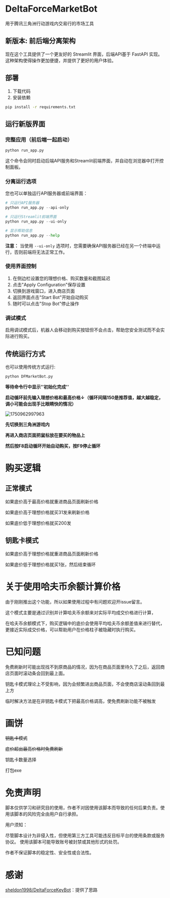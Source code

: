 # DeltaForceMarketBot

用于腾讯三角洲行动游戏内交易行的市场工具

## 新版本: 前后端分离架构

现在这个工具提供了一个更友好的 Streamlit 界面，后端API基于 FastAPI 实现。这种架构使得操作更加便捷，并提供了更好的用户体验。

## 部署

1. 下载代码
2. 安装依赖

```bash
pip install -r requirements.txt
```

## 运行新版界面

### 完整应用（前后端一起启动）

```python
python run_app.py
```

这个命令会同时启动后端API服务和Streamlit前端界面，并自动在浏览器中打开控制面板。

### 分离运行选项

您也可以单独运行API服务器或前端界面：

```python
# 只运行API服务器
python run_app.py --api-only

# 只运行Streamlit前端界面
python run_app.py --ui-only

# 显示帮助信息
python run_app.py --help
```

**注意：** 当使用 `--ui-only` 选项时，您需要确保API服务器已经在另一个终端中运行，否则前端将无法正常工作。

### 使用界面控制

1. 在侧边栏设置您的理想价格、购买数量和截图延迟
2. 点击"Apply Configuration"保存设置
3. 切换到游戏窗口，进入商店页面
4. 返回界面点击"Start Bot"开始自动购买
5. 随时可以点击"Stop Bot"停止操作

### 调试模式

启用调试模式后，机器人会移动到购买按钮但不会点击，帮助您安全测试而不会实际进行购买。

## 传统运行方式

也可以使用传统方式运行:

```python
python DFMarketBot.py
```

**等待命令行中显示''初始化完成''**

**启动循环前先输入理想价格和最高价格↓（循环间隔150是推荐值，越大越稳定，调小可能会出现手比眼睛快的情况）**

![1750962997963](image/README/1750962997963.png)

**先切换到三角洲游戏内**

**再进入商店页面把鼠标放在要买的物品上**

**然后按F8启动循环开始自动购买，按F9停止循环**

# 购买逻辑

## 正常模式

如果底价高于最高价格就重进商品页面刷新价格

如果底价高于理想价格就买31发来刷新价格

如果底价低于理想价格就买200发

## 钥匙卡模式

如果底价高于理想价格就重进商品页面刷新价格

如果底价低于理想价格就买1张，然后结束循环

# 关于使用哈夫币余额计算价格

由于刚刚推出这个功能，所以如果使用过程中有问题欢迎开issue留言。

这个模式主要是通过识别并计算哈夫币余额来对实际平均成交价格进行计算，

在哈夫币余额模式下，购买逻辑中的底价会使用平均哈夫币余额差值来进行替代，更接近实际成交价格，可以帮助用户在价格柱子被隐藏时执行购买。

# 已知问题

免费刷新时可能出现找不到原商品的情况，因为在商品页面里待久了之后，返回商店页面时滚动条会回到最上面。

钥匙卡模式理论上不受影响，因为会频繁进出商品页面，不会使商店滚动条回到最上方

临时解决方法是在非钥匙卡模式下把最高价格调高，使免费刷新功能不被触发

# 画饼

~~钥匙卡模式~~

~~底价超出最高价格时免费刷新~~

钥匙卡数量选择

打包exe

# 免责声明

脚本仅供学习和研究目的使用，作者不对因使用该脚本而导致的任何后果负责。使用该脚本的风险完全由用户自行承担。

用户须知：

尽管脚本设计为非侵入性，但使用第三方工具可能违反目标平台的使用条款或服务协议。 使用该脚本可能导致账号被封禁或其他形式的处罚。

作者不保证脚本的稳定性、安全性或合法性。

# 感谢

[sheldon1998/DeltaForceKeyBot](https://github.com/sheldon1998/DeltaForceKeyBot)：提供了思路
